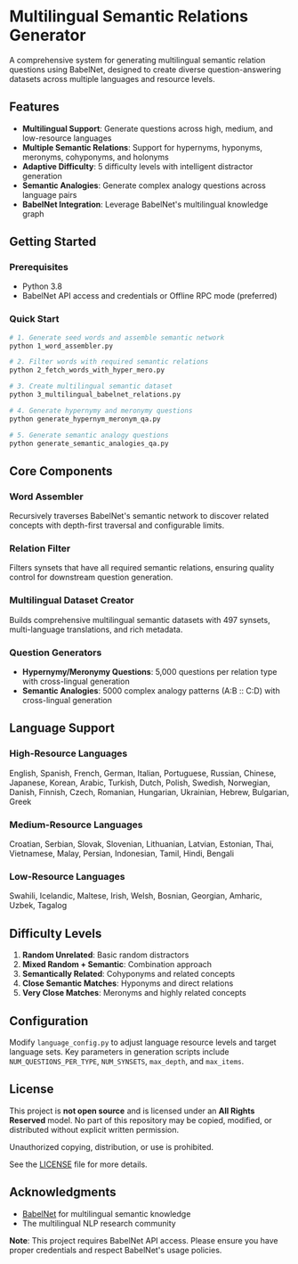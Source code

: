 # Multilingual Semantic Relations Generator

A comprehensive system for generating multilingual semantic relation questions using BabelNet, designed to create diverse question-answering datasets across multiple languages and resource levels.

## Features

- **Multilingual Support**: Generate questions across high, medium, and low-resource languages
- **Multiple Semantic Relations**: Support for hypernyms, hyponyms, meronyms, cohyponyms, and holonyms
- **Adaptive Difficulty**: 5 difficulty levels with intelligent distractor generation
- **Semantic Analogies**: Generate complex analogy questions across language pairs
- **BabelNet Integration**: Leverage BabelNet's multilingual knowledge graph

## Getting Started

### Prerequisites

- Python 3.8
- BabelNet API access and credentials or Offline RPC mode (preferred)

### Quick Start

```bash
# 1. Generate seed words and assemble semantic network
python 1_word_assembler.py

# 2. Filter words with required semantic relations
python 2_fetch_words_with_hyper_mero.py

# 3. Create multilingual semantic dataset
python 3_multilingual_babelnet_relations.py

# 4. Generate hypernymy and meronymy questions
python generate_hypernym_meronym_qa.py

# 5. Generate semantic analogy questions
python generate_semantic_analogies_qa.py
```

## Core Components

### Word Assembler
Recursively traverses BabelNet's semantic network to discover related concepts with depth-first traversal and configurable limits.

### Relation Filter
Filters synsets that have all required semantic relations, ensuring quality control for downstream question generation.

### Multilingual Dataset Creator
Builds comprehensive multilingual semantic datasets with 497 synsets, multi-language translations, and rich metadata.

### Question Generators
- **Hypernymy/Meronymy Questions**: 5,000 questions per relation type with cross-lingual generation
- **Semantic Analogies**: 5000 complex analogy patterns (A:B :: C:D) with cross-lingual generation

## Language Support

### High-Resource Languages
English, Spanish, French, German, Italian, Portuguese, Russian, Chinese, Japanese, Korean, Arabic, Turkish, Dutch, Polish, Swedish, Norwegian, Danish, Finnish, Czech, Romanian, Hungarian, Ukrainian, Hebrew, Bulgarian, Greek 

### Medium-Resource Languages
Croatian, Serbian, Slovak, Slovenian, Lithuanian, Latvian, Estonian, Thai, Vietnamese, Malay, Persian, Indonesian, Tamil, Hindi, Bengali

### Low-Resource Languages
Swahili, Icelandic, Maltese, Irish, Welsh, Bosnian, Georgian, Amharic, Uzbek, Tagalog

## Difficulty Levels

1. **Random Unrelated**: Basic random distractors
2. **Mixed Random + Semantic**: Combination approach
3. **Semantically Related**: Cohyponyms and related concepts
4. **Close Semantic Matches**: Hyponyms and direct relations
5. **Very Close Matches**: Meronyms and highly related concepts

## Configuration

Modify `language_config.py` to adjust language resource levels and target language sets. Key parameters in generation scripts include `NUM_QUESTIONS_PER_TYPE`, `NUM_SYNSETS`, `max_depth`, and `max_items`.

## License

This project is **not open source** and is licensed under an **All Rights Reserved** model. No part of this repository may be copied, modified, or distributed without explicit written permission.

Unauthorized copying, distribution, or use is prohibited.  

See the [LICENSE](./LICENSE) file for more details.


## Acknowledgments

- [BabelNet](https://babelnet.org/) for multilingual semantic knowledge
- The multilingual NLP research community

**Note**: This project requires BabelNet API access. Please ensure you have proper credentials and respect BabelNet's usage policies.
